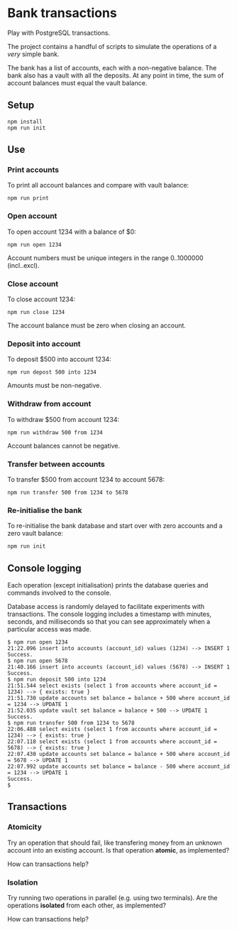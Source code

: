 # Bank transactions

Play with PostgreSQL transactions.

The project contains a handful of scripts to simulate the operations
of a *very* simple bank.

The bank has a list of accounts, each with a non-negative balance. The
bank also has a vault with all the deposits. At any point in time, the
sum of account balances must equal the vault balance.

## Setup

```shell
npm install
npm run init
```

## Use

### Print accounts
To print all account balances and compare with vault balance:
```shell
npm run print
```

### Open account
To open account 1234 with a balance of $0:
```shell
npm run open 1234
```
Account numbers must be unique integers in the range 0..1000000 (incl..excl).

### Close account
To close account 1234:
```shell
npm run close 1234
```
The account balance must be zero when closing an account.

### Deposit into account
To deposit $500 into account 1234:
```shell
npm run depost 500 into 1234
```
Amounts must be non-negative.

### Withdraw from account
To withdraw $500 from account 1234:
```shell
npm run withdraw 500 from 1234
```
Account balances cannot be negative.

### Transfer between accounts
To transfer $500 from account 1234 to account 5678:
```shell
npm run transfer 500 from 1234 to 5678
```

### Re-initialise the bank
To re-initialise the bank database and start over with
zero accounts and a zero vault balance:
```shell
npm run init
```

## Console logging

Each operation (except initialisation) prints the database
queries and commands involved to the console.

Database access is randomly delayed to facilitate experiments
with transactions. The console logging includes a timestamp
with minutes, seconds, and milliseconds so that you can see
approximately when a particular access was made.

```text
$ npm run open 1234
21:22.096 insert into accounts (account_id) values (1234) --> INSERT 1
Success.
$ npm run open 5678
21:40.166 insert into accounts (account_id) values (5678) --> INSERT 1
Success.
$ npm run deposit 500 into 1234
21:51.544 select exists (select 1 from accounts where account_id = 1234) --> { exists: true }
21:51.730 update accounts set balance = balance + 500 where account_id = 1234 --> UPDATE 1
21:52.035 update vault set balance = balance + 500 --> UPDATE 1
Success.
$ npm run transfer 500 from 1234 to 5678
22:06.488 select exists (select 1 from accounts where account_id = 1234) --> { exists: true }
22:07.118 select exists (select 1 from accounts where account_id = 5678) --> { exists: true }
22:07.430 update accounts set balance = balance + 500 where account_id = 5678 --> UPDATE 1
22:07.992 update accounts set balance = balance - 500 where account_id = 1234 --> UPDATE 1
Success.
$
```

## Transactions

### Atomicity
Try an operation that should fail, like transfering money from
an unknown account into an existing account. Is that operation
**atomic**, as implemented?

How can transactions help?

### Isolation
Try running two operations in parallel (e.g. using two terminals).
Are the operations **isolated** from each other, as implemented?

How can transactions help?